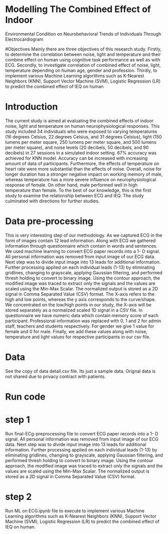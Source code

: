 # Modelling The Combined Effect of Indoor 
Environmental Condition on Neurobehavioral Trends of 
Individuals Through Electrocardiogram

#Objectives
Mainly there are three objectives of this research study. Firstly, to determine the correlation between noise, light and 
temperature and their combine effect on human using cognitive task performance as well as with ECG. Secondly, to 
investigate correlation of combined effect of noise, light, temperature depending on human age, gender and profession. 
Thirdly, to implement various Machine Learning algorithms such as K-Nearest Neighbors (KNN), Support Vector 
Machine (SVM), Logistic Regression (LR) to predict the combined effect of IEQ on human

# Introduction
The current study is aimed at evaluating the combined effects of indoor noise, light and temperature on human
neurophysiological responses. This study included 34 individuals who were exposed to varying temperatures (16 
degrees Celsius, 22 degrees Celsius, and 31 degrees Celsius), light (150 lumens per meter square, 250 lumens per 
meter square, and 500 lumens per meter square), and noise levels (20 decibels, 50 decibels, and 90 decibels) in 27 
sessions in a simulated indoor setting. 67% accuracy was achieved for KNN model. Accuracy can be increased with 
increasing amount of data of participants. Furthermore, the effects of temperature on heart rate were more substantial 
than the effects of noise. Overall, noise for longer duration has a stronger negative impact on working memory of 
male, whereas temperature has a more severe influence on neurophysiological response of female. On other hand, 
male performed well in high temperature than female. To the best of our knowledge, this is the first study to examine 
the relationship between ECG and IEQ. The study culminated with directions for further studies.

# Data pre-processing
This is very interesting step of our methodology. As we captured ECG in the form of images contain 12 lead 
information. Along with ECG we gathered information through questionnaire which contain in words and sentences. 
We used machine learning to convert ECG paper records into a 1- D signal. All personal information was removed 
from input image of our ECG data. Next step was to divide input image into 13 leads for additional information. 
Further processing applied on each individual leads (1-13) by eliminating gridlines, changing to grayscale, applying 
Gaussian filtering, and performed thresh holding to convert to binary image. Using the contour approach, the modified 
image was traced to extract only the signals and the values are scaled using the Min-Max Scalar. 
The normalized output is stored as a 2D signal in Comma Separated Value (CSV) format. The X-axis refers to the 
high and low points, whereas the y axis corresponds to the curve/shape. We concentrated on the low/high points in 
our study, the X-axis will be stored separately as a normalized scaled 1D signal in a CSV file. In questionnaire we 
have numeric data which contain memory score of each participant. Professional information was replaced with 0, 1 
and 2 for admin staff, teachers and students respectively. For gender we give 1 value for female and 0 for male. Finally, 
we add these values along with noise, temperature and light values for respective participants in our csv file.

# Data 
See the copy of data detail.csv file. Its just a sample data. Orignal data is not shared due to privacy contract with patients. 

# Run code
# step 1
Run final-ECg-preprocessing file to convert ECG paper records into a 1- D signal. All personal information was removed 
from input image of our ECG data. Next step was to divide input image into 13 leads for additional information. 
Further processing applied on each individual leads (1-13) by eliminating gridlines, changing to grayscale, applying 
Gaussian filtering, and performed thresh holding to convert to binary image. Using the contour approach, the modified 
image was traced to extract only the signals and the values are scaled using the Min-Max Scalar. 
The normalized output is stored as a 2D signal in Comma Separated Value (CSV) format.

# step 2
Run ML on ECG.ipynb file to execute to implement various Machine Learning algorithms such as K-Nearest Neighbors (KNN), Support Vector 
Machine (SVM), Logistic Regression (LR) to predict the combined effect of IEQ on human.

